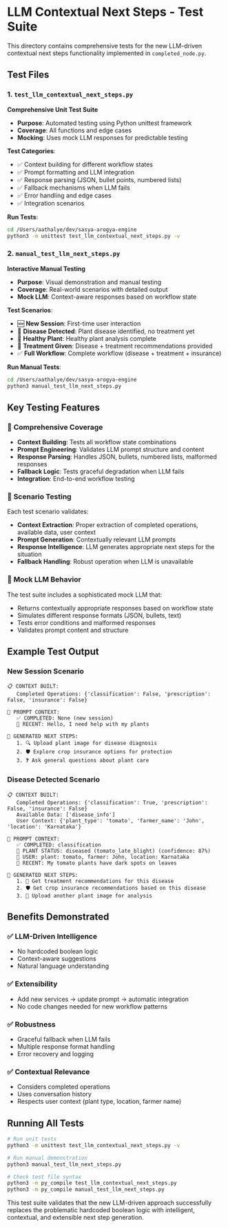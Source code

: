 # LLM Contextual Next Steps - Test Suite

This directory contains comprehensive tests for the new LLM-driven contextual next steps functionality implemented in `completed_node.py`.

## Test Files

### 1. `test_llm_contextual_next_steps.py`
**Comprehensive Unit Test Suite**

- **Purpose**: Automated testing using Python unittest framework
- **Coverage**: All functions and edge cases
- **Mocking**: Uses mock LLM responses for predictable testing

**Test Categories**:
- ✅ Context building for different workflow states
- ✅ Prompt formatting and LLM integration
- ✅ Response parsing (JSON, bullet points, numbered lists)
- ✅ Fallback mechanisms when LLM fails
- ✅ Error handling and edge cases
- ✅ Integration scenarios

**Run Tests**:
```bash
cd /Users/aathalye/dev/sasya-arogya-engine
python3 -m unittest test_llm_contextual_next_steps.py -v
```

### 2. `manual_test_llm_next_steps.py`
**Interactive Manual Testing**

- **Purpose**: Visual demonstration and manual testing
- **Coverage**: Real-world scenarios with detailed output
- **Mock LLM**: Context-aware responses based on workflow state

**Test Scenarios**:
- 🆕 **New Session**: First-time user interaction
- 🦠 **Disease Detected**: Plant disease identified, no treatment yet
- 🌿 **Healthy Plant**: Healthy plant analysis complete
- 💊 **Treatment Given**: Disease + treatment recommendations provided
- ✅ **Full Workflow**: Complete workflow (disease + treatment + insurance)

**Run Manual Tests**:
```bash
cd /Users/aathalye/dev/sasya-arogya-engine
python3 manual_test_llm_next_steps.py
```

## Key Testing Features

### 🧪 **Comprehensive Coverage**
- **Context Building**: Tests all workflow state combinations
- **Prompt Engineering**: Validates LLM prompt structure and content
- **Response Parsing**: Handles JSON, bullets, numbered lists, malformed responses
- **Fallback Logic**: Tests graceful degradation when LLM fails
- **Integration**: End-to-end workflow testing

### 🎯 **Scenario Testing**
Each test scenario validates:
- **Context Extraction**: Proper extraction of completed operations, available data, user context
- **Prompt Generation**: Contextually relevant LLM prompts
- **Response Intelligence**: LLM generates appropriate next steps for the situation
- **Fallback Handling**: Robust operation when LLM is unavailable

### 🔄 **Mock LLM Behavior**
The test suite includes a sophisticated mock LLM that:
- Returns contextually appropriate responses based on workflow state
- Simulates different response formats (JSON, bullets, text)
- Tests error conditions and malformed responses
- Validates prompt content and structure

## Example Test Output

### New Session Scenario
```
📋 CONTEXT BUILT:
   Completed Operations: {'classification': False, 'prescription': False, 'insurance': False}
   
📝 PROMPT CONTEXT:
   ✅ COMPLETED: None (new session)
   💬 RECENT: Hello, I need help with my plants
   
🎯 GENERATED NEXT STEPS:
   1. 🔍 Upload plant image for disease diagnosis
   2. 🛡️ Explore crop insurance options for protection
   3. ❓ Ask general questions about plant care
```

### Disease Detected Scenario
```
📋 CONTEXT BUILT:
   Completed Operations: {'classification': True, 'prescription': False, 'insurance': False}
   Available Data: ['disease_info']
   User Context: {'plant_type': 'tomato', 'farmer_name': 'John', 'location': 'Karnataka'}
   
📝 PROMPT CONTEXT:
   ✅ COMPLETED: classification
   🌿 PLANT STATUS: diseased (tomato_late_blight) (confidence: 87%)
   👤 USER: plant: tomato, farmer: John, location: Karnataka
   💬 RECENT: My tomato plants have dark spots on leaves
   
🎯 GENERATED NEXT STEPS:
   1. 💊 Get treatment recommendations for this disease
   2. 🛡️ Get crop insurance recommendations based on this disease
   3. 📸 Upload another plant image for analysis
```

## Benefits Demonstrated

### ✅ **LLM-Driven Intelligence**
- No hardcoded boolean logic
- Context-aware suggestions
- Natural language understanding

### ✅ **Extensibility**
- Add new services → update prompt → automatic integration
- No code changes needed for new workflow patterns

### ✅ **Robustness**
- Graceful fallback when LLM fails
- Multiple response format handling
- Error recovery and logging

### ✅ **Contextual Relevance**
- Considers completed operations
- Uses conversation history
- Respects user context (plant type, location, farmer name)

## Running All Tests

```bash
# Run unit tests
python3 -m unittest test_llm_contextual_next_steps.py -v

# Run manual demonstration
python3 manual_test_llm_next_steps.py

# Check test file syntax
python3 -m py_compile test_llm_contextual_next_steps.py
python3 -m py_compile manual_test_llm_next_steps.py
```

This test suite validates that the new LLM-driven approach successfully replaces the problematic hardcoded boolean logic with intelligent, contextual, and extensible next step generation.
